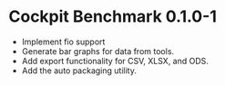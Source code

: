 # Cockpit Benchmark 0.1.0-1

* Implement fio support
* Generate bar graphs for data from tools.
* Add export functionality for CSV, XLSX, and ODS.
* Add the auto packaging utility.